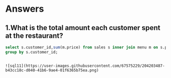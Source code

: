 # Answers

## 1.What is the total amount each customer spent at the restaurant?

```sql
select s.customer_id,sum(m.price) from sales s inner join menu m on s.product_id=m.product_id
group by s.customer_id;
```
```

![sql11](https://user-images.githubusercontent.com/67575229/204203487-b43cc18c-d040-41b6-9ae4-01f6365b75ea.png)
```
